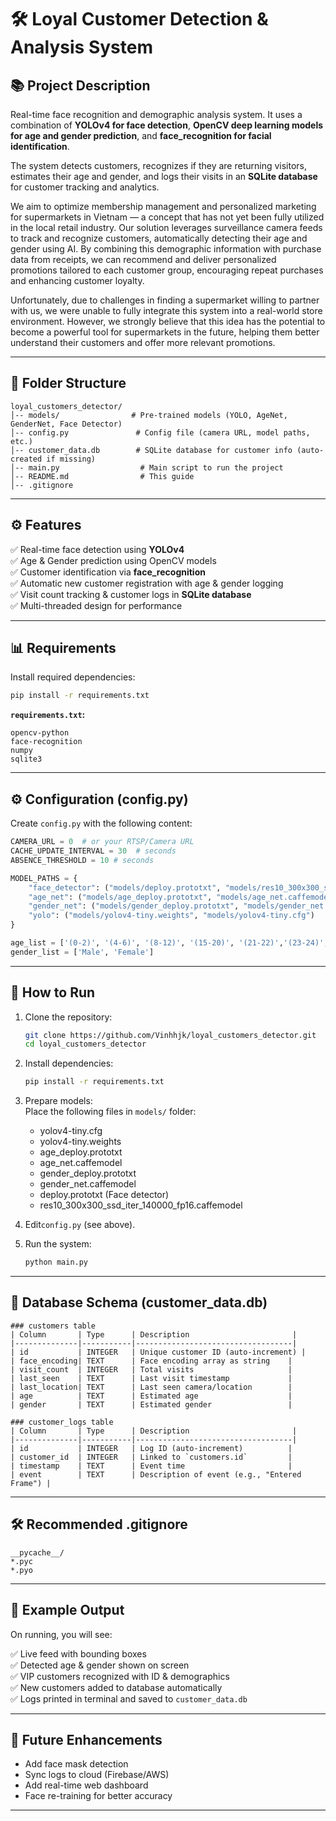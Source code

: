# 🛠️ Loyal Customer Detection & Analysis System

## 📚 Project Description
Real-time face recognition and demographic analysis system. It uses a combination of **YOLOv4 for face detection**, **OpenCV deep learning models for age and gender prediction**, and **face_recognition for facial identification**.

The system detects customers, recognizes if they are returning visitors, estimates their age and gender, and logs their visits in an **SQLite database** for customer tracking and analytics.

We aim to optimize membership management and personalized marketing for supermarkets in Vietnam — a concept that has not yet been fully utilized in the local retail industry. Our solution leverages surveillance camera feeds to track and recognize customers, automatically detecting their age and gender using AI. By combining this demographic information with purchase data from receipts, we can recommend and deliver personalized promotions tailored to each customer group, encouraging repeat purchases and enhancing customer loyalty.

Unfortunately, due to challenges in finding a supermarket willing to partner with us, we were unable to fully integrate this system into a real-world store environment. However, we strongly believe that this idea has the potential to become a powerful tool for supermarkets in the future, helping them better understand their customers and offer more relevant promotions.

---

## 📂 Folder Structure

```
loyal_customers_detector/
│-- models/                # Pre-trained models (YOLO, AgeNet, GenderNet, Face Detector)
│-- config.py               # Config file (camera URL, model paths, etc.)
│-- customer_data.db        # SQLite database for customer info (auto-created if missing)
│-- main.py                  # Main script to run the project
│-- README.md                # This guide
│-- .gitignore               
```

---

## ⚙️ Features

✅ Real-time face detection using **YOLOv4**  
✅ Age & Gender prediction using OpenCV models  
✅ Customer identification via **face_recognition**  
✅ Automatic new customer registration with age & gender logging  
✅ Visit count tracking & customer logs in **SQLite database**  
✅ Multi-threaded design for performance  

---

## 📊 Requirements

Install required dependencies:

```bash
pip install -r requirements.txt
```

**`requirements.txt`:**
```
opencv-python
face-recognition
numpy
sqlite3
```

---

## ⚙️ Configuration (config.py)

Create `config.py` with the following content:

```python
CAMERA_URL = 0  # or your RTSP/Camera URL
CACHE_UPDATE_INTERVAL = 30  # seconds
ABSENCE_THRESHOLD = 10 # seconds

MODEL_PATHS = {
    "face_detector": ("models/deploy.prototxt", "models/res10_300x300_ssd_iter_140000_fp16.caffemodel"),
    "age_net": ("models/age_deploy.prototxt", "models/age_net.caffemodel"),
    "gender_net": ("models/gender_deploy.prototxt", "models/gender_net.caffemodel"),
    "yolo": ("models/yolov4-tiny.weights", "models/yolov4-tiny.cfg")
}

age_list = ['(0-2)', '(4-6)', '(8-12)', '(15-20)', '(21-22)','(23-24)','(25-32)', '(38-43)', '(48-53)', '(60-100)']
gender_list = ['Male', 'Female']

```

---

## 🚀 How to Run

1. Clone the repository:
    ```bash
    git clone https://github.com/Vinhhjk/loyal_customers_detector.git
    cd loyal_customers_detector
    ```

2. Install dependencies:
    ```bash
    pip install -r requirements.txt
    ```

3. Prepare models:  
   Place the following files in `models/` folder:
    - yolov4-tiny.cfg
    - yolov4-tiny.weights
    - age_deploy.prototxt
    - age_net.caffemodel
    - gender_deploy.prototxt
    - gender_net.caffemodel
    - deploy.prototxt (Face detector)
    - res10_300x300_ssd_iter_140000_fp16.caffemodel

4. Edit`config.py` (see above).

5. Run the system:
    ```bash
    python main.py
    ```

---

## 📄 Database Schema (customer_data.db)
```
### customers table
| Column       | Type      | Description                       |
|--------------|-----------|-----------------------------------|
| id           | INTEGER   | Unique customer ID (auto-increment) |
| face_encoding| TEXT      | Face encoding array as string    |
| visit_count  | INTEGER   | Total visits                     |
| last_seen    | TEXT      | Last visit timestamp             |
| last_location| TEXT      | Last seen camera/location        |
| age          | TEXT      | Estimated age                    |
| gender       | TEXT      | Estimated gender                 |
```
```
### customer_logs table
| Column       | Type      | Description                       |
|--------------|-----------|-----------------------------------|
| id           | INTEGER   | Log ID (auto-increment)          |
| customer_id  | INTEGER   | Linked to `customers.id`         |
| timestamp    | TEXT      | Event time                       |
| event        | TEXT      | Description of event (e.g., "Entered Frame") |
```
---

## 🛠️ Recommended .gitignore

```
__pycache__/
*.pyc
*.pyo
```

---

## 📑 Example Output

On running, you will see:

✅ Live feed with bounding boxes  
✅ Detected age & gender shown on screen  
✅ VIP customers recognized with ID & demographics  
✅ New customers added to database automatically  
✅ Logs printed in terminal and saved to `customer_data.db`

---

## 🏅 Future Enhancements

- Add face mask detection
- Sync logs to cloud (Firebase/AWS)
- Add real-time web dashboard
- Face re-training for better accuracy

---


